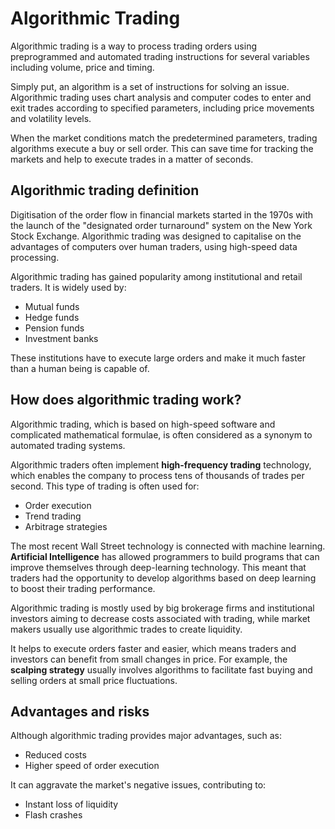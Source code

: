 # Algorithmic Trading

Algorithmic trading is a way to process trading orders using preprogrammed and automated trading instructions for several variables including volume, price and timing. 

Simply put, an algorithm is a set of instructions for solving an issue. Algorithmic trading uses chart analysis and computer codes to enter and exit trades according to specified parameters, including price movements and volatility levels. 

When the market conditions match the predetermined parameters, trading algorithms execute a buy or sell order. This can save time for tracking the markets and help to execute trades in a matter of seconds. 

## Algorithmic trading definition

Digitisation of the order flow in financial markets started in the 1970s with the launch of the "designated order turnaround" system on the New York Stock Exchange. Algorithmic trading was designed to capitalise on the advantages of computers over human traders, using high-speed data processing. 

Algorithmic trading has gained popularity among institutional and retail traders. It is widely used by:

- Mutual funds
- Hedge funds
- Pension funds
- Investment banks

These institutions have to execute large orders and make it much faster than a human being is capable of. 

## How does algorithmic trading work?

Algorithmic trading, which is based on high-speed software and complicated mathematical formulae, is often considered as a synonym to automated trading systems. 

Algorithmic traders often implement **high-frequency trading** technology, which enables the company to process tens of thousands of trades per second. This type of trading is often used for:

- Order execution
- Trend trading
- Arbitrage strategies

The most recent Wall Street technology is connected with machine learning. **Artificial Intelligence** has allowed programmers to build programs that can improve themselves through deep-learning technology. This meant that traders had the opportunity to develop algorithms based on deep learning to boost their trading performance. 

Algorithmic trading is mostly used by big brokerage firms and institutional investors aiming to decrease costs associated with trading, while market makers usually use algorithmic trades to create liquidity. 

It helps to execute orders faster and easier, which means traders and investors can benefit from small changes in price. For example, the **scalping strategy** usually involves algorithms to facilitate fast buying and selling orders at small price fluctuations. 

## Advantages and risks

Although algorithmic trading provides major advantages, such as:

- Reduced costs
- Higher speed of order execution

It can aggravate the market's negative issues, contributing to:

- Instant loss of liquidity
- Flash crashes 